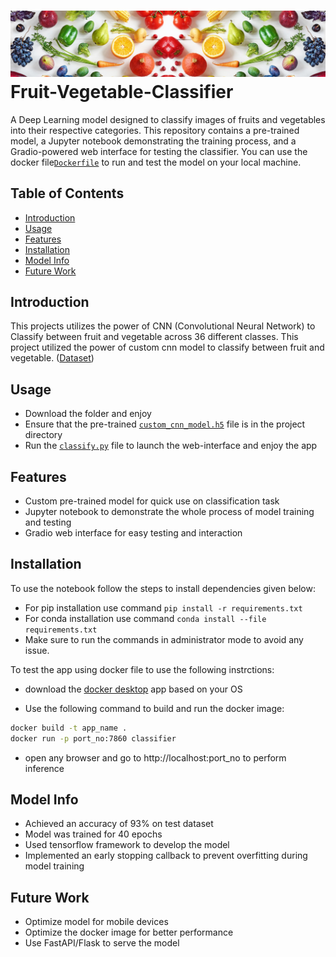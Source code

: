 # ![Fruit Classifier Logo](https://github.com/Ghost-141/Fruit-Vegetable-Classifier/blob/fbbcbb6d6303e56bd00a6647bcc4893dd18aa01f/cover%20image.jpg) Fruit-Vegetable-Classifier
A Deep Learning model designed to classify images of fruits and vegetables into their respective categories. This repository contains a pre-trained model, a Jupyter notebook demonstrating the training process, and a Gradio-powered web interface for testing the classifier. You can use the docker file[`Dockerfile`](Dockerfile) to run and test the model on your local machine.

## Table of Contents
- [Introduction](#introduction)
- [Usage](#usage)
- [Features](#features)
- [Installation](#installation)
- [Model Info](#model-training)
- [Future Work](#future-work)

## Introduction
This projects utilizes the power of CNN (Convolutional Neural Network) to Classify between fruit and vegetable across 36 different classes. This project utilized the power of custom cnn model to classify between fruit and vegetable. 
([Dataset](https://www.kaggle.com/kritikseth/fruit-and-vegetable-image-recognition)) 

## Usage
- Download the folder and enjoy
- Ensure that the pre-trained [`custom_cnn_model.h5`](custom_cnn_model.h5) file is in the project directory
- Run the [`classify.py`](classify.py) file to launch the web-interface and enjoy the app
   
## Features
- Custom pre-trained model for quick use on classification task
- Jupyter notebook to demonstrate the whole process of model training and testing
- Gradio web interface for easy testing and interaction   

## Installation
To use the notebook follow the steps to install dependencies given below:
- For pip installation use command `pip install -r requirements.txt`
- For conda installation use command `conda install --file requirements.txt`
- Make sure to run the commands in administrator mode to avoid any issue.

To test the app using docker file to use the following instrctions:

- download the [docker desktop](https://www.docker.com/products/docker-desktop/) app based on your OS

- Use the following command to build and run the docker image:
```bash
docker build -t app_name .
docker run -p port_no:7860 classifier
```
- open any browser and go to http://localhost:port_no to perform inference

## Model Info
- Achieved an accuracy of 93% on test dataset
- Model was trained for 40 epochs
- Used tensorflow framework to develop the model
- Implemented an early stopping callback to prevent overfitting during model training

## Future Work
- Optimize model for mobile devices
- Optimize the docker image for better performance
- Use FastAPI/Flask to serve the model


